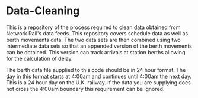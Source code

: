 # Data-Cleaning
This is a repository of the process required to clean data obtained from Network Rail's data feeds. This repository covers schedule data as well as berth movements data. The two data sets are then combined using two intermediate data sets so that an appended version of the berth movements can be obtained. This version can track arrivals at station berths allowing for the calculation of delay.

The berth data file aupplied to this code should be in 24 hour format. The day in this format starts at 4:00am and continues until 4:00am the next day. This is a 24 hour day on the U.K. railway. If the data you are supplying does not cross the 4:00am boundary this requirement can be ignored.
